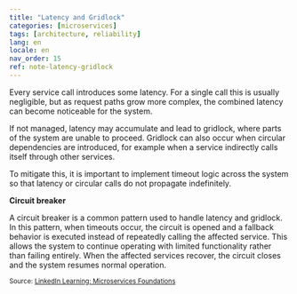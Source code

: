 ```yaml
---
title: "Latency and Gridlock"
categories: [microservices]
tags: [architecture, reliability]
lang: en
locale: en
nav_order: 15
ref: note-latency-gridlock
---
```

Every service call introduces some latency. For a single call this is usually negligible, but as request paths grow more complex, the combined latency can become noticeable for the system.

If not managed, latency may accumulate and lead to gridlock, where parts of the system are unable to proceed. Gridlock can also occur when circular dependencies are introduced, for example when a service indirectly calls itself through other services.

To mitigate this, it is important to implement timeout logic across the system so that latency or circular calls do not propagate indefinitely.

**Circuit breaker**

A circuit breaker is a common pattern used to handle latency and gridlock. In this pattern, when timeouts occur, the circuit is opened and a fallback behavior is executed instead of repeatedly calling the affected service. This allows the system to continue operating with limited functionality rather than failing entirely. When the affected services recover, the circuit closes and the system resumes normal operation.

<small> Source: [LinkedIn Learning: Microservices Foundations](https://www.linkedin.com/learning/microservices-foundations-23469069?contextUrn=urn%3Ali%3AlyndaLearningPath%3A645bcd56498e6459e79b3c71&u=57075649)</small>